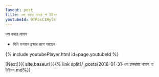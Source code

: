 ```yaml
---
layout: post
title: ওম ধথরে নামায গা টাইমস
youtubeId: 9fPosC1Rylk
---
```

 
 
 ওম ধথরে নামায  
 
 -  যিনি ভগবান ব্রহ্মার রূপে আছেন 
 
  
 
  
 
 
 
 
 
 


{% include youtubePlayer.html id=page.youtubeId %}
 
[Next]({{ site.baseurl }}{% link  split1/_posts/2018-01-31-ওম চাকরায়া নামায গা টাইমস.md%})
 

